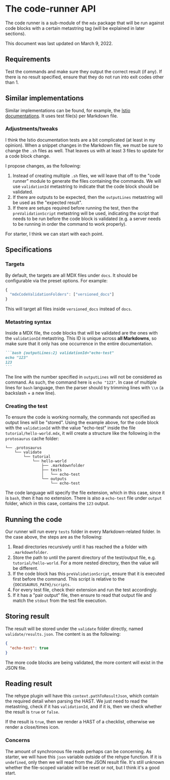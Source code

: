 # The code-runner API

The code runner is a sub-module of the `mdx` package that will be run against code blocks with a certain metastring tag (will be explained in later sections).

This document was last updated on March 9, 2022.

## Requirements

Test the commands and make sure they output the correct result (if any). If there is no result specified, ensure that they do not run into exit codes other than 1.

## Similar implementations

Similar implementations can be found, for example, the [Istio documentations](https://github.com/istio/istio.io/tree/master/content/en/docs/examples/bookinfo). It uses test file(s) per Markdown file.

### Adjustments/tweaks

I think the Istio documentation tests are a bit complicated (at least in my opinion). When a snippet changes in the Markdown file, we must be sure to change the `.sh` files as well. That leaves us with at least 3 files to update for a code block change.

I propose changes, as the following:

1. Instead of creating multiple `.sh` files, we will leave that off to the "code runner" module to generate the files containing the commands. We will use `validationId` metastring to indicate that the code block should be validated.
2. If there are outputs to be expected, then the `outputLines` metastring will be used as the "expected result".
3. If there are setups required before running the test, then the `preValidationScript` metastring will be used, indicating the script that needs to be run before the code block is validated (e.g. a server needs to be running in order the command to work properly).

For starter, I think we can start with each point.

## Specifications

### Targets

By default, the targets are all MDX files under `docs`. It should be configurable via the preset options. For example:

```js
{
  "mdxCodeValidationFolders": ["versioned_docs"]
}
```

This will target all files inside `versioned_docs` instead of `docs`.

### Metastring syntax

Inside a MDX file, the code blocks that will be validated are the ones with the `validationId` metastring. This ID is unique across **all Markdowns**, so make sure that it only has one occurrence in the entire documentation.

````md
```bash {outputLines:2} validationId="echo-test"
echo "123"
123
```
````

The line with the number specified in `outputLines` will not be considered as command. As such, the command here is `echo "123"`. In case of multiple lines for `bash` language, then the parser should try trimming lines with `\\n` (a backslash + a new line).

### Creating the test

To ensure the code is working normally, the commands not specified as output lines will be "stored". Using the example above, for the code block with the `validationId` with the value "echo-test" inside the file `tutorial/hello-world.mdx`, it will create a structure like the following in the `protosaurus` cache folder:

```
└── .protosaurus
    └── validate
        └── tutorial
            └── hello-world
                ├── .markdownfolder
                ├── tests
                │   └── echo-test
                └── outputs
                    └── echo-test
```

The code language will specify the file extension, which in this case, since it is `bash`, then it has no extension. There is also a `echo-test` file under `output` folder, which in this case, contains the `123` output.

## Running the code

Our runner will run every `tests` folder in every Markdown-related folder. In the case above, the steps are as the following:

1. Read directories recursively until it has reached the a folder with `.markdownfolder`.
2. Store the path to until the parent directory of the test/output file, e.g. `tutorial/hello-world`. For a more nested directory, then the value will be different.
3. If the code block has this `preValidationScript`, ensure that it is executed first before the command. This script is relative to the `{DOCUSAURUS_PATH}/scripts`.
4. For every test file, check their extension and run the test accordingly.
5. If it has a "pair output" file, then ensure to read that output file and match the `stdout` from the test file execution.

## Storing result

The result will be stored under the `validate` folder directly, named `validate/results.json`. The content is as the following:

```json
{
  "echo-test": true
}
```

The more code blocks are being validated, the more content will exist in the JSON file.

## Reading result

The rehype plugin will have this `context.pathToResultJson`, which contain the required detail when parsing the HAST. We just need to read the metastring, check if it has `validationId`, and if it is, then we check whether the result is `true` or `false`.

If the result is `true`, then we render a HAST of a checklist, otherwise we render a close/times icon.

### Concerns

The amount of synchronous file reads perhaps can be concerning. As starter, we will have this `json` variable outside of the rehype function. If it is `undefined`, only then we will read from the JSON result file. It's still unknown whether the file-scoped variable will be reset or not, but I think it's a good start.
